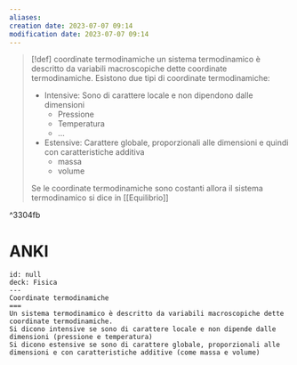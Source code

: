 ```yaml
---
aliases: 
creation date: 2023-07-07 09:14
modification date: 2023-07-07 09:14
---
```


>[!def] coordinate termodinamiche
>un sistema termodinamico è descritto da variabili macroscopiche dette coordinate termodinamiche.
>Esistono due tipi di coordinate termodinamiche:
>- Intensive: Sono di carattere locale e non dipendono dalle dimensioni
>	- Pressione
>	- Temperatura
>	- ...
>- Estensive: Carattere globale, proporzionali alle dimensioni e quindi con caratteristiche additiva
>	- massa
>	- volume
>
>Se le coordinate termodinamiche sono costanti allora il sistema termodinamico si dice in [[Equilibrio]]

^3304fb

# ANKI


```anki
id: null
deck: Fisica
---
Coordinate termodinamiche
===
Un sistema termodinamico è descritto da variabili macroscopiche dette coordinate termodinamiche.
Si dicono intensive se sono di carattere locale e non dipende dalle dimensioni (pressione e temperatura)
Si dicono estensive se sono di carattere globale, proporzionali alle dimensioni e con caratteristiche additive (come massa e volume)
```
